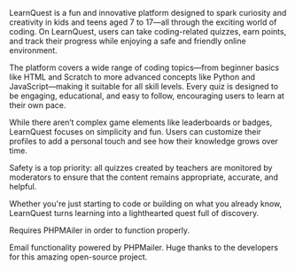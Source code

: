 LearnQuest is a fun and innovative platform designed to spark curiosity and creativity in kids and teens aged 7 to 17—all through the exciting world of coding. On LearnQuest, users can take coding-related quizzes, earn points, and track their progress while enjoying a safe and friendly online environment.

The platform covers a wide range of coding topics—from beginner basics like HTML and Scratch to more advanced concepts like Python and JavaScript—making it suitable for all skill levels. Every quiz is designed to be engaging, educational, and easy to follow, encouraging users to learn at their own pace.

While there aren’t complex game elements like leaderboards or badges, LearnQuest focuses on simplicity and fun. Users can customize their profiles to add a personal touch and see how their knowledge grows over time.

Safety is a top priority: all quizzes created by teachers are monitored by moderators to ensure that the content remains appropriate, accurate, and helpful.

Whether you're just starting to code or building on what you already know, LearnQuest turns learning into a lighthearted quest full of discovery.

Requires PHPMAiler in order to function properly. 

Email functionality powered by PHPMailer. Huge thanks to the developers for this amazing open-source project.
